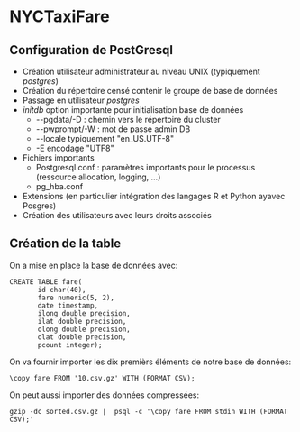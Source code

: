 # NYCTaxiFare

## Configuration de PostGresql

- Création utilisateur administrateur au niveau UNIX (typiquement *postgres*)
- Création du répertoire censé contenir le groupe de base de données
- Passage en utilisateur *postgres*
- *initdb* option importante pour initialisation base de données
  - --pgdata/-D : chemin vers le répertoire du cluster
  - --pwprompt/-W : mot de passe admin DB
  - --locale typiquement "en_US.UTF-8"
  - -E encodage "UTF8"
- Fichiers importants
   - Postgresql.conf : paramètres importants pour le processus (ressource allocation, logging, ...)
   - pg_hba.conf
- Extensions (en particulier intégration des langages R et Python ayavec Posgres)
- Création des utilisateurs avec leurs droits associés

## Création de la table

On a mise en place la base de données avec:
```{sql}
CREATE TABLE fare(
       id char(40),
       fare numeric(5, 2),
       date timestamp,
       ilong double precision,
       ilat double precision,
       olong double precision,
       olat double precision,
       pcount integer);
```

On va fournir importer les dix premièrs éléments de notre base de données:
```{sql}
\copy fare FROM '10.csv.gz' WITH (FORMAT CSV);
```

On peut aussi importer des données compressées:
```{sh}
gzip -dc sorted.csv.gz |  psql -c '\copy fare FROM stdin WITH (FORMAT CSV);'
```
